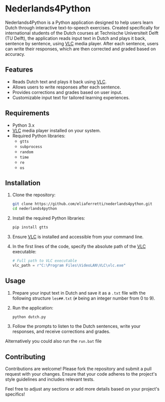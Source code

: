 
# Nederlands4Python

Nederlands4Python is a Python application designed to help users learn Dutch through interactive text-to-speech exercises. Created specifically for international students of the Dutch courses at Technische Universiteit Delft (TU Delft), the application reads input text in Dutch and plays it back, sentence by sentence, using [VLC](https://www.videolan.org/vlc/) media player. After each sentence, users can write their responses, which are then corrected and graded based on accuracy.

## Features

- Reads Dutch text and plays it back using [VLC](https://www.videolan.org/vlc/).
- Allows users to write responses after each sentence.
- Provides corrections and grades based on user input.
- Customizable input text for tailored learning experiences.

## Requirements

- Python 3.x
- [VLC](https://www.videolan.org/vlc/) media player installed on your system.
- Required Python libraries:
  - `gtts`
  - `subprocess`
  - `random`
  - `time`
  - `re`
  - `os`
 
## Installation

1. Clone the repository:

   ```bash
   git clone https://github.com/eliaferretti/nederlands4python.git
   cd nederlands4python
   ```

2. Install the required Python libraries:

   ```bash
   pip install gtts
   ```

3. Ensure [VLC](https://www.videolan.org/vlc/) is installed and accessible from your command line.

4. In the first lines of the code, specify the absolute path of the [VLC](https://www.videolan.org/vlc/) executable:
    ```python
   # Full path to VLC executable
   vlc_path = r"C:\Program Files\VideoLAN\VLC\vlc.exe"
   ```

## Usage

1. Prepare your input text in Dutch and save it as a `.txt` file with the following structure `les##.txt` (`#` being an integer number from 0 to 9).

2. Run the application:

   ```bash
   python dutch.py
   ```

3. Follow the prompts to listen to the Dutch sentences, write your responses, and receive corrections and grades.

Alternatively you could also run the `run.bat` file

## Contributing

Contributions are welcome! Please fork the repository and submit a pull request with your changes. Ensure that your code adheres to the project's style guidelines and includes relevant tests.

Feel free to adjust any sections or add more details based on your project's specifics!